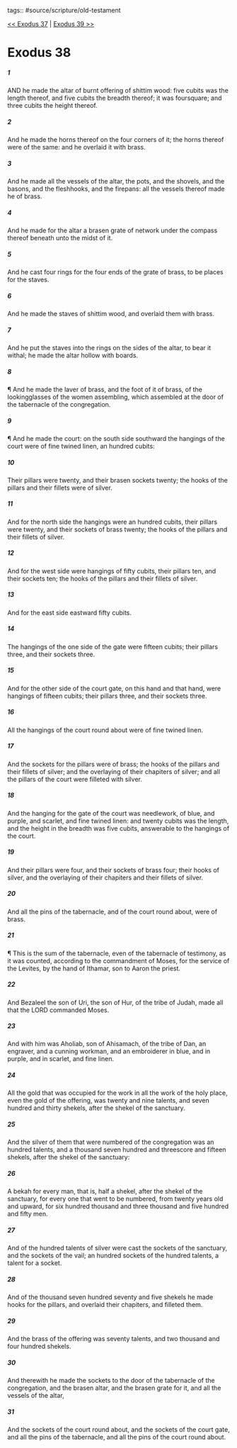 tags:: #source/scripture/old-testament

[<< Exodus 37](source/scripture/old-testament/02_Exodus/Exodus_37.md) | [Exodus 39 >>](source/scripture/old-testament/02_Exodus/Exodus_39.md)

# Exodus 38

##### 1

AND he made the altar of burnt offering of shittim wood: five cubits was the length thereof, and five cubits the breadth thereof; it was foursquare; and three cubits the height thereof.

##### 2

And he made the horns thereof on the four corners of it; the horns thereof were of the same: and he overlaid it with brass.

##### 3

And he made all the vessels of the altar, the pots, and the shovels, and the basons, and the fleshhooks, and the firepans: all the vessels thereof made he of brass.

##### 4

And he made for the altar a brasen grate of network under the compass thereof beneath unto the midst of it.

##### 5

And he cast four rings for the four ends of the grate of brass, to be places for the staves.

##### 6

And he made the staves of shittim wood, and overlaid them with brass.

##### 7

And he put the staves into the rings on the sides of the altar, to bear it withal; he made the altar hollow with boards.

##### 8

¶ And he made the laver of brass, and the foot of it of brass, of the lookingglasses of the women assembling, which assembled at the door of the tabernacle of the congregation.

##### 9

¶ And he made the court: on the south side southward the hangings of the court were of fine twined linen, an hundred cubits:

##### 10

Their pillars were twenty, and their brasen sockets twenty; the hooks of the pillars and their fillets were of silver.

##### 11

And for the north side the hangings were an hundred cubits, their pillars were twenty, and their sockets of brass twenty; the hooks of the pillars and their fillets of silver.

##### 12

And for the west side were hangings of fifty cubits, their pillars ten, and their sockets ten; the hooks of the pillars and their fillets of silver.

##### 13

And for the east side eastward fifty cubits.

##### 14

The hangings of the one side of the gate were fifteen cubits; their pillars three, and their sockets three.

##### 15

And for the other side of the court gate, on this hand and that hand, were hangings of fifteen cubits; their pillars three, and their sockets three.

##### 16

All the hangings of the court round about were of fine twined linen.

##### 17

And the sockets for the pillars were of brass; the hooks of the pillars and their fillets of silver; and the overlaying of their chapiters of silver; and all the pillars of the court were filleted with silver.

##### 18

And the hanging for the gate of the court was needlework, of blue, and purple, and scarlet, and fine twined linen: and twenty cubits was the length, and the height in the breadth was five cubits, answerable to the hangings of the court.

##### 19

And their pillars were four, and their sockets of brass four; their hooks of silver, and the overlaying of their chapiters and their fillets of silver.

##### 20

And all the pins of the tabernacle, and of the court round about, were of brass.

##### 21

¶ This is the sum of the tabernacle, even of the tabernacle of testimony, as it was counted, according to the commandment of Moses, for the service of the Levites, by the hand of Ithamar, son to Aaron the priest.

##### 22

And Bezaleel the son of Uri, the son of Hur, of the tribe of Judah, made all that the LORD commanded Moses.

##### 23

And with him was Aholiab, son of Ahisamach, of the tribe of Dan, an engraver, and a cunning workman, and an embroiderer in blue, and in purple, and in scarlet, and fine linen.

##### 24

All the gold that was occupied for the work in all the work of the holy place, even the gold of the offering, was twenty and nine talents, and seven hundred and thirty shekels, after the shekel of the sanctuary.

##### 25

And the silver of them that were numbered of the congregation was an hundred talents, and a thousand seven hundred and threescore and fifteen shekels, after the shekel of the sanctuary:

##### 26

A bekah for every man, that is, half a shekel, after the shekel of the sanctuary, for every one that went to be numbered, from twenty years old and upward, for six hundred thousand and three thousand and five hundred and fifty men.

##### 27

And of the hundred talents of silver were cast the sockets of the sanctuary, and the sockets of the vail; an hundred sockets of the hundred talents, a talent for a socket.

##### 28

And of the thousand seven hundred seventy and five shekels he made hooks for the pillars, and overlaid their chapiters, and filleted them.

##### 29

And the brass of the offering was seventy talents, and two thousand and four hundred shekels.

##### 30

And therewith he made the sockets to the door of the tabernacle of the congregation, and the brasen altar, and the brasen grate for it, and all the vessels of the altar,

##### 31

And the sockets of the court round about, and the sockets of the court gate, and all the pins of the tabernacle, and all the pins of the court round about.
